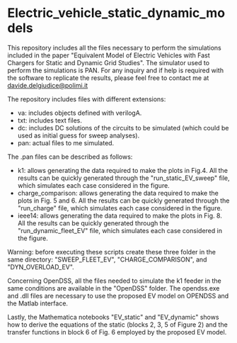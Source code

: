 # Electric_vehicle_static_dynamic_models

This repository includes all the files necessary to perform the simulations included in the
paper "Equivalent Model of Electric Vehicles with Fast Chargers for Static and Dynamic Grid Studies".
The simulator used to perform the simulations is PAN. For any inquiry and if help is required with 
the software to replicate the results, please feel free to contact me at davide.delgiudice@polimi.it

The repository includes files with different extensions:
- va: includes objects defined with verilogA.
- txt: includes text files.
- dc: includes DC solutions of the circuits to be simulated (which could be used as initial guess 
for sweep analyses).
- pan: actual files to me simulated.

The .pan files can be described as follows:
- k1: allows generating the data required to make the plots in Fig.4. All the results can be quickly generated through the "run_static_EV_sweep" file, which simulates each case considered in the figure.
- charge_comparison: allows generating the data required to make the plots in Fig. 5 and 6. All the results can be quickly generated through the "run_charge" file, which simulates each case considered in the figure.
- ieee14: allows generating the data required to make the plots in Fig. 8. All the results can be quickly generated through the "run_dynamic_fleet_EV" file, which simulates each case considered in the figure.

Warning: before executing these scripts create these three folder in the same directory: "SWEEP_FLEET_EV", "CHARGE_COMPARISON", and "DYN_OVERLOAD_EV".

Concerning OpenDSS, all the files needed to simulate the k1 feeder in the same conditions are available in the "OpenDSS" folder. The opendss.exe and .dll files are necessary to use the proposed EV model on OPENDSS and the Matlab interface. 

Lastly, the Mathematica notebooks "EV_static" and "EV_dynamic" shows how to derive the equations of the static (blocks 2, 3, 5 of Figure 2) and the transfer functions in block 6 of Fig. 6 employed by the proposed EV model. 




